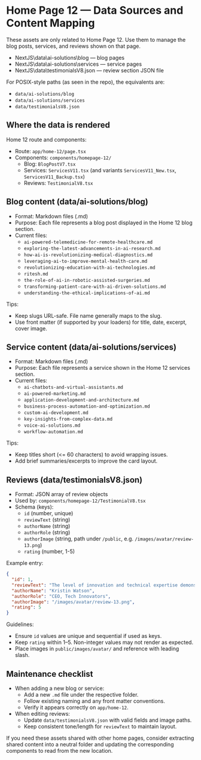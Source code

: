 # Home Page 12 — Data Sources and Content Mapping

These assets are only related to Home Page 12. Use them to manage the blog posts, services, and reviews shown on that page.

- NextJS\data\ai-solutions\blog — blog pages
- NextJS\data\ai-solutions\services — service pages
- NextJS\data\testimonialsV8.json — review section JSON file

For POSIX-style paths (as seen in the repo), the equivalents are:
- `data/ai-solutions/blog`
- `data/ai-solutions/services`
- `data/testimonialsV8.json`

## Where the data is rendered

Home 12 route and components:
- Route: `app/home-12/page.tsx`
- Components: `components/homepage-12/`
  - Blog: `BlogPostV7.tsx`
  - Services: `ServicesV11.tsx` (and variants `ServicesV11_New.tsx`, `ServicesV11_Backup.tsx`)
  - Reviews: `TestimonialV8.tsx`

## Blog content (data/ai-solutions/blog)

- Format: Markdown files (.md)
- Purpose: Each file represents a blog post displayed in the Home 12 blog section.
- Current files:
  - `ai-powered-telemedicine-for-remote-healthcare.md`
  - `exploring-the-latest-advancements-in-ai-research.md`
  - `how-ai-is-revolutionizing-medical-diagnostics.md`
  - `leveraging-ai-to-improve-mental-health-care.md`
  - `revolutionizing-education-with-ai-technologies.md`
  - `ritesh.md`
  - `the-role-of-ai-in-robotic-assisted-surgeries.md`
  - `transforming-patient-care-with-ai-driven-solutions.md`
  - `understanding-the-ethical-implications-of-ai.md`

Tips:
- Keep slugs URL-safe. File name generally maps to the slug.
- Use front matter (if supported by your loaders) for title, date, excerpt, cover image.

## Service content (data/ai-solutions/services)

- Format: Markdown files (.md)
- Purpose: Each file represents a service shown in the Home 12 services section.
- Current files:
  - `ai-chatbots-and-virtual-assistants.md`
  - `ai-powered-marketing.md`
  - `application-development-and-architecture.md`
  - `business-process-automation-and-optimization.md`
  - `custom-ai-development.md`
  - `key-insights-from-complex-data.md`
  - `voice-ai-solutions.md`
  - `workflow-automation.md`

Tips:
- Keep titles short (<= 60 characters) to avoid wrapping issues.
- Add brief summaries/excerpts to improve the card layout.

## Reviews (data/testimonialsV8.json)

- Format: JSON array of review objects
- Used by: `components/homepage-12/TestimonialV8.tsx`
- Schema (keys):
  - `id` (number, unique)
  - `reviewText` (string)
  - `authorName` (string)
  - `authorRole` (string)
  - `authorImage` (string, path under `/public`, e.g. `/images/avatar/review-13.png`)
  - `rating` (number, 1-5)

Example entry:
```json
{
  "id": 1,
  "reviewText": "The level of innovation and technical expertise demonstrated by this team is outstanding. They've transformed our digital presence completely.",
  "authorName": "Kristin Watson",
  "authorRole": "CEO, Tech Innovators",
  "authorImage": "/images/avatar/review-13.png",
  "rating": 5
}
```

Guidelines:
- Ensure `id` values are unique and sequential if used as keys.
- Keep `rating` within 1–5. Non-integer values may not render as expected.
- Place images in `public/images/avatar/` and reference with leading slash.

## Maintenance checklist

- When adding a new blog or service:
  - Add a new `.md` file under the respective folder.
  - Follow existing naming and any front matter conventions.
  - Verify it appears correctly on `app/home-12`.
- When editing reviews:
  - Update `data/testimonialsV8.json` with valid fields and image paths.
  - Keep consistent tone/length for `reviewText` to maintain layout.

If you need these assets shared with other home pages, consider extracting shared content into a neutral folder and updating the corresponding components to read from the new location.

